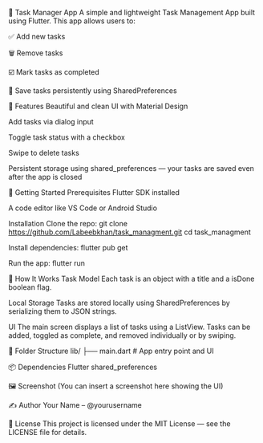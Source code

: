 📝 Task Manager App
A simple and lightweight Task Management App built using Flutter. This app allows users to:

✅ Add new tasks

🗑️ Remove tasks

☑️ Mark tasks as completed

💾 Save tasks persistently using SharedPreferences

📱 Features
Beautiful and clean UI with Material Design

Add tasks via dialog input

Toggle task status with a checkbox

Swipe to delete tasks

Persistent storage using shared_preferences — your tasks are saved even after the app is closed

🚀 Getting Started
Prerequisites
Flutter SDK installed

A code editor like VS Code or Android Studio

Installation
Clone the repo:
git clone https://github.com/Labeebkhan/task_managment.git
cd task_managment

Install dependencies:
flutter pub get

Run the app:
flutter run

🧠 How It Works
Task Model
Each task is an object with a title and a isDone boolean flag.

Local Storage
Tasks are stored locally using SharedPreferences by serializing them to JSON strings.

UI
The main screen displays a list of tasks using a ListView. Tasks can be added, toggled as complete, and removed individually or by swiping.

🧩 Folder Structure
lib/
├── main.dart         # App entry point and UI

📦 Dependencies
Flutter
shared_preferences

🖼️ Screenshot
(You can insert a screenshot here showing the UI)

✍️ Author
Your Name – @yourusername

📄 License
This project is licensed under the MIT License — see the LICENSE file for details.

